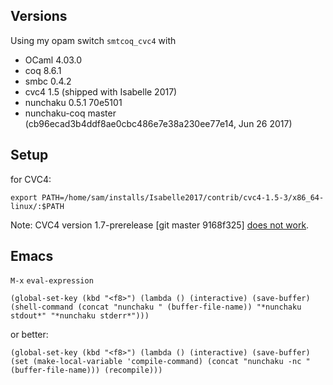 ## Versions

Using my opam switch `smtcoq_cvc4` with

-    OCaml 4.03.0
-    coq 8.6.1
-    smbc 0.4.2
-    cvc4 1.5 (shipped with Isabelle 2017)
-    nunchaku 0.5.1 70e5101
-    nunchaku-coq master (cb96ecad3b4ddf8ae0cbc486e7e38a230ee77e14, Jun 26 2017)


## Setup


for CVC4:

```
export PATH=/home/sam/installs/Isabelle2017/contrib/cvc4-1.5-3/x86_64-linux/:$PATH
```

Note: CVC4 version 1.7-prerelease [git master 9168f325] [does not work](https://github.com/nunchaku-inria/nunchaku/issues/27).


## Emacs

`M-x` `eval-expression`

```
(global-set-key (kbd "<f8>") (lambda () (interactive) (save-buffer) (shell-command (concat "nunchaku " (buffer-file-name)) "*nunchaku stdout*" "*nunchaku stderr*")))
```

or better:

```
(global-set-key (kbd "<f8>") (lambda () (interactive) (save-buffer) (set (make-local-variable 'compile-command) (concat "nunchaku -nc " (buffer-file-name))) (recompile)))
```
